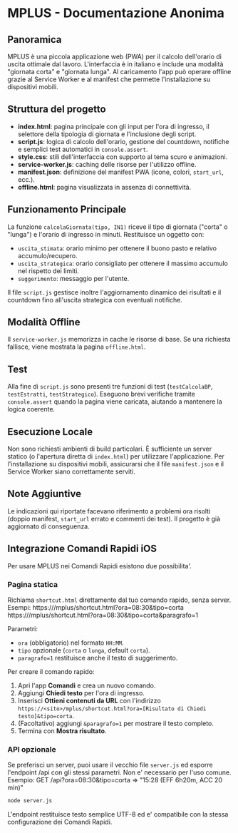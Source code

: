 # MPLUS - Documentazione Anonima

## Panoramica

MPLUS è una piccola applicazione web (PWA) per il calcolo dell'orario di uscita ottimale dal lavoro. L'interfaccia è in italiano e include una modalità "giornata corta" e "giornata lunga". Al caricamento l'app può operare offline grazie al Service Worker e al manifest che permette l'installazione su dispositivi mobili.

## Struttura del progetto

- **index.html**: pagina principale con gli input per l'ora di ingresso, il selettore della tipologia di giornata e l'inclusione degli script.
- **script.js**: logica di calcolo dell'orario, gestione del countdown, notifiche e semplici test automatici in `console.assert`.
- **style.css**: stili dell'interfaccia con supporto al tema scuro e animazioni.
- **service-worker.js**: caching delle risorse per l'utilizzo offline.
- **manifest.json**: definizione del manifest PWA (icone, colori, `start_url`, ecc.).
- **offline.html**: pagina visualizzata in assenza di connettività.

## Funzionamento Principale

La funzione `calcolaGiornata(tipo, IN1)` riceve il tipo di giornata ("corta" o "lunga") e l'orario di ingresso in minuti. Restituisce un oggetto con:

- `uscita_stimata`: orario minimo per ottenere il buono pasto e relativo accumulo/recupero.
- `uscita_strategica`: orario consigliato per ottenere il massimo accumulo nel rispetto dei limiti.
- `suggerimento`: messaggio per l'utente.

Il file `script.js` gestisce inoltre l'aggiornamento dinamico dei risultati e il countdown fino all'uscita strategica con eventuali notifiche.

## Modalità Offline

Il `service-worker.js` memorizza in cache le risorse di base. Se una richiesta fallisce, viene mostrata la pagina `offline.html`.

## Test

Alla fine di `script.js` sono presenti tre funzioni di test (`testCalcolaBP`, `testEstratti`, `testStrategico`). Eseguono brevi verifiche tramite `console.assert` quando la pagina viene caricata, aiutando a mantenere la logica coerente.

## Esecuzione Locale

Non sono richiesti ambienti di build particolari. È sufficiente un server statico (o l'apertura diretta di `index.html`) per utilizzare l'applicazione. Per l'installazione su dispositivi mobili, assicurarsi che il file `manifest.json` e il Service Worker siano correttamente serviti.

## Note Aggiuntive

Le indicazioni qui riportate facevano riferimento a problemi ora risolti (doppio
manifest, `start_url` errato e commenti dei test). Il progetto è già aggiornato
di conseguenza.


## Integrazione Comandi Rapidi iOS

Per usare MPLUS nei Comandi Rapidi esistono due possibilita'.

### Pagina statica
Richiama `shortcut.html` direttamente dal tuo comando rapido, senza server.
Esempi:
https://<sito>/mplus/shortcut.html?ora=08:30&tipo=corta
https://<sito>/mplus/shortcut.html?ora=08:30&tipo=corta&paragrafo=1

Parametri:
- `ora` (obbligatorio) nel formato `HH:MM`.
- `tipo` opzionale (`corta` o `lunga`, default `corta`).
- `paragrafo=1` restituisce anche il testo di suggerimento.

Per creare il comando rapido:
1. Apri l'app **Comandi** e crea un nuovo comando.
2. Aggiungi **Chiedi testo** per l'ora di ingresso.
3. Inserisci **Ottieni contenuti da URL** con l'indirizzo `https://<sito>/mplus/shortcut.html?ora=[Risultato di Chiedi testo]&tipo=corta`.
4. (Facoltativo) aggiungi `&paragrafo=1` per mostrare il testo completo.
5. Termina con **Mostra risultato**.

### API opzionale
Se preferisci un server, puoi usare il vecchio file `server.js` ed esporre l'endpoint /api con gli stessi parametri. Non e' necessario per l'uso comune.
Esempio:
GET /api?ora=08:30&tipo=corta => "15:28 (EFF 6h20m, ACC 20 min)"

```bash
node server.js
```

L'endpoint restituisce testo semplice UTF-8 ed e' compatibile con la stessa configurazione dei Comandi Rapidi.
